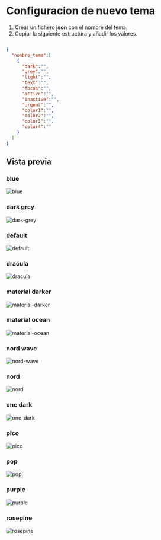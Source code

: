 # Configuracion de nuevo tema

1. Crear un fichero __json__ con el nombre del tema.
2. Copiar la siguiente estructura y añadir los valores.


```json

{
  "nombre_tema":[
    {
      "dark":"",
      "grey":"",
      "light":"",
      "text":"",
      "focus":"",
      "active":"",
      "inactive":"",
      "urgent":"",
      "color1":"",
      "color2":"",
      "color3":"",
      "color4":""
    }
  ]
}

```

## Vista previa
### blue
![blue](./scheme/blue.jpg)

### dark grey
![dark-grey](./scheme/dark-grey.jpg)

### default
![default](./scheme/default.jpg)

### dracula
![dracula](./scheme/dracula.jpg)

### material darker
![material-darker](./scheme/material-darker.jpg)

### material ocean
![material-ocean](./scheme/material-ocean.jpg)

### nord wave
![nord-wave](./scheme/nord-wave.jpg)

### nord
![nord](./scheme/nord.jpg)

### one dark
![one-dark](./scheme/one-dark.jpg)

### pico
![pico](./scheme/pico.jpg)

### pop
![pop](./scheme/pop.jpg)

### purple
![purple](./scheme/purple.jpg)

### rosepine
![rosepine](./scheme/rosepine.jpg)
